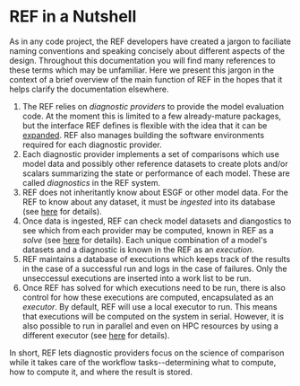 # REF in a Nutshell

As in any code project, the REF developers have created a jargon to faciliate naming conventions and speaking concisely about different aspects of the design. Throughout this documentation you will find many references to these terms which may be unfamiliar. Here we present this jargon in the context of a brief overview of the main function of REF in the hopes that it helps clarify the documentation elsewhere.

1. The REF relies on *diagnostic providers* to provide the model evaluation code. At the moment this is limited to a few already-mature packages, but the interface REF defines is flexible with the idea that it can be [expanded](how-to-guides/adding_custom_diagnostics.md). REF also manages building the software environments required for each diagnostic provider.
2. Each diagnostic provider implements a set of comparisons which use model data and possibly other reference datasets to create plots and/or scalars summarizing the state or performance of each model. These are called *diagnostics* in the REF system.
3. REF does not inheritantly know about ESGF or other model data. For the REF to know about any dataset, it must be *ingested* into its database (see [here](getting-started/03-ingest.md) for details).
4. Once data is ingested, REF can check model datasets and diangostics to see which from each provider may be computed, known in REF as a *solve* (see [here](getting-started/04-solve.md) for details). Each unique combination of a model's datasets and a diagnostic is known in the REF as an *execution*.
5. REF maintains a database of executions which keeps track of the results in the case of a successful run and logs in the case of failures. Only the unseccessul executions are inserted into a work list to be run.
6. Once REF has solved for which executions need to be run, there is also control for how these executions are computed, encapsulated as an *executor*. By default, REF will use a local executor to run. This means that executions will be computed on the system in serial. However, it is also possible to run in parallel and even on HPC resources by using a different executor (see [here](how-to-guides/executors.md) for details).

In short, REF lets diagnostic providers focus on the science of comparison while it takes care of the workflow tasks--determining what to compute, how to compute it, and where the result is stored.
